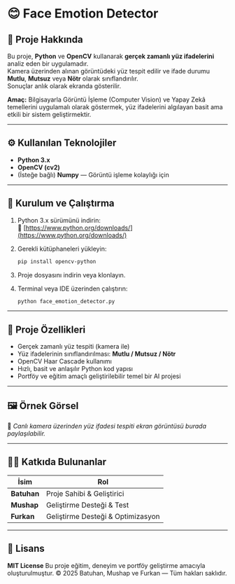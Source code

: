 # 😊 Face Emotion Detector  

## 🔹 Proje Hakkında  
Bu proje, **Python** ve **OpenCV** kullanarak **gerçek zamanlı yüz ifadelerini** analiz eden bir uygulamadır.  
Kamera üzerinden alınan görüntüdeki yüz tespit edilir ve ifade durumu **Mutlu**, **Mutsuz** veya **Nötr** olarak sınıflandırılır.  
Sonuçlar anlık olarak ekranda gösterilir.  

**Amaç:** Bilgisayarla Görüntü İşleme (Computer Vision) ve Yapay Zekâ temellerini uygulamalı olarak göstermek, yüz ifadelerini algılayan basit ama etkili bir sistem geliştirmektir.  

---

## ⚙️ Kullanılan Teknolojiler  
- **Python 3.x**  
- **OpenCV (cv2)**  
- (İsteğe bağlı) **Numpy** — Görüntü işleme kolaylığı için  

---

## 🔧 Kurulum ve Çalıştırma  
1. Python 3.x sürümünü indirin:  
   🔗 [https://www.python.org/downloads/](https://www.python.org/downloads/)  

2. Gerekli kütüphaneleri yükleyin:  
   ```bash
   pip install opencv-python

3. Proje dosyasını indirin veya klonlayın.

4. Terminal veya IDE üzerinden çalıştırın:
   ```bash
   python face_emotion_detector.py
   ```

---

## 🧠 Proje Özellikleri

* Gerçek zamanlı yüz tespiti (kamera ile)
* Yüz ifadelerinin sınıflandırılması: **Mutlu / Mutsuz / Nötr**
* OpenCV Haar Cascade kullanımı
* Hızlı, basit ve anlaşılır Python kod yapısı
* Portföy ve eğitim amaçlı geliştirilebilir temel bir AI projesi

---

## 🖼️ Örnek Görsel

📸 *Canlı kamera üzerinden yüz ifadesi tespiti ekran görüntüsü burada paylaşılabilir.*

---

## 👨‍💻 Katkıda Bulunanlar

| İsim        | Rol                               |
| ----------- | --------------------------------- |
| **Batuhan** | Proje Sahibi & Geliştirici        |
| **Mushap**  | Geliştirme Desteği & Test         |
| **Furkan**  | Geliştirme Desteği & Optimizasyon |

---

## 📜 Lisans

**MIT License**
Bu proje eğitim, deneyim ve portföy geliştirme amacıyla oluşturulmuştur.
© 2025 Batuhan, Mushap ve Furkan — Tüm hakları saklıdır.

```
